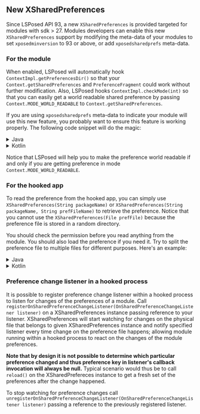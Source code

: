 ## New XSharedPreferences

Since LSPosed API 93, a new `XSharedPreferences` is provided targeted for modules with sdk > 27. Modules developers can enable this new `XSharedPreferences` support by modifying the meta-data of your modules to set `xposedminversion` to 93 or above, or add `xposedsharedprefs` meta-data.


### For the module
When enabled, LSPosed will automatically hook `ContextImpl.getPreferencesDir()` so that your `Context.getSharedPreferences` and `PreferenceFragment` could work without further modification. Also, LSPosed hooks `ContextImpl.checkMode(int)` so that you can easily get a world readable shared preference by passing `Context.MODE_WORLD_READABLE` to `Context.getSharedPreferences`.

If you are using `xposedsharedprefs` meta-data to indicate your module will use this new feature, you probably want to ensure this feature is working properly. The following code snippet will do the magic:
<details>
<summary>Java</summary>

```java
SharedPreferences pref;
try {
    pref = context.getSharedPreferences(MY_PREF_NAME, Context.MODE_WORLD_READABLE);
} catch (SecurityException ignored) {
    // The new XSharedPreferences is not enabled or module's not loading
    pref = null; // other fallback, if any
}
```
</details>
<details>
<summary>Kotlin</summary>

```kotlin
val pref = try {
    context.getSharedPreferences(MY_PREF_NAME, Context.MODE_WORLD_READABLE)
} catch (e: SecurityException) {
    // The new XSharedPreferences is not enabled or module's not loading
    null // other fallback, if any
}
```
</details>

Notice that LSPosed will help you to make the preference world readable if and only if you are getting preference in mode `Context.MODE_WORLD_READABLE`.

### For the hooked app

To read the preference from the hooked app, you can simply use `XSharedPreferences(String packageName)` or `XSharedPreferences(String packageName, String prefFileName)` to retrieve the preference. Notice that you cannot use the `XSharedPreferences(File prefFile)` because the preference file is stored in a random directory.

You should check the permission before you read anything from the module. You should also load the preference if you need it. Try to split the preference file to multiple files for different purposes. Here's an example:

<details>
<summary>Java</summary>

```java
public class XposedInit implements IXposedHookLoadPackage, IXposedHookZygoteInit, IXposedHookInitPackageResources {

    private static XSharedPreferences getPref(String path) {
        XSharedPreferences pref = new XSharedPreferences(BuildConfig.APPLICATION_ID, path);
        return pref.getFile().canRead() ? pref : null;
    }

    @Override
    public void initZygote(IXposedHookZygoteInit.StartupParam startupParam) {
        XSharedPreferences pref = getPref("zygote_conf");
        if (pref != null) {
            // do things with it
        } else {
            Log.e(TAG, "Cannot load pref for zygote properly");
        }
    }

    @Override
    public void handleLoadPackage(XC_LoadPackage.LoadPackageParam lpparam) {
        XSharedPreferences pref;
        switch (lpparam.packageName) {
            case PACKAGE_NAME_A:
                pref = getPref("a_conf");
                if (pref != null) {
                    // do things with it for A
                } else {
                    Log.e(TAG, "Cannot load pref for A properly");
                }
                break;
            case PACKAGE_NAME_B:
                pref = getPref("b_conf");
                if (pref != null) {
                    // do things with it for B
                } else {
                    Log.e(TAG, "Cannot load pref for B properly");
                }
                break;
            case BuildConfig.APPLICATION_ID:
                // hook myself
                break;
            default:
                // skip
        }
    }

    @Override
    public void handleInitPackageResources(XC_InitPackageResources.InitPackageResourcesParam resparam) {
        // similar to handleLoadPackage
    }
}
```
</details>
<details>
<summary>Kotlin</summary>

```kotlin
class XposedInit : IXposedHookLoadPackage, IXposedHookZygoteInit, IXposedHookInitPackageResources {

    companion object {
        fun getPref(path: String) : XSharedPreferences? {
            val pref = XSharedPreferences(BuildConfig.APPLICATION_ID, path)
            return if(pref.file.canRead()) pref else null
        }

        // lazy loads when needed
        val prefForZygote by lazy { getPref("zygote_conf") }

        // lazy loads when needed
        val prefForA by lazy { getPref("a_conf") }

        // lazy loads when needed
        val prefForB by lazy { getPref("b_conf") }
    }

    override fun initZygote(startupParam: StartupParam) {
        prefForZygote?.let {
            // do things with it
        } ?: Log.e(TAG, "Cannot load pref for zygote properly")
    }


    override fun handleLoadPackage(lpparam: LoadPackageParam) {
        when(lpparam.packageName) {
            PACKAGE_NAME_A -> {
                prefForA?.let {
                    // do things with it for A
                } ?: Log.e(TAG, "Cannot load pref for A properly")
            }

            PACKAGE_NAME_B -> {
                prefForB?.let {
                    // do things with it for B
                } ?: Log.e(TAG, "Cannot load pref for B properly")

            }

            BuildConfig.APPLICATION_ID -> {
                // hook myself
            }

            default -> {
                // skip
            }
        }
    }

    override fun handleInitPackageResources(resparam: XC_InitPackageResources.InitPackageResourcesParam) {
        // similar to handleLoadPackage
    }
}
```
</details>

### Preference change listener in a hooked process
It is possible to register preference change listener within a hooked process to listen for changes of the preferences of a module.
Call `registerOnSharedPreferenceChangeListener(OnSharedPreferenceChangeListener listener)` on a XSharedPreferences instance passing
reference to your listener. XSharedPreferences will start watching for changes on the physical file that belongs to given XSharedPreferences instance and notify specified listener every time change on the preference file happens; allowing module running within a hooked process to react on the changes of the module preferences.

**Note that by design it is not possible to determine which particular preference changed and thus preference key in listener's callback invocation will always be null.**
Typical scenario would thus be to call `reload()` on the XSharedPrefereces instance to get a fresh set of the preferences after the change happened.

To stop watching for preference changes call `unregisterOnSharedPreferenceChangeListener(OnSharedPreferenceChangeListener listener)` passing a reference to the previously registered listener.